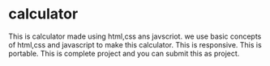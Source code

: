 # calculator
This is calculator made using html,css ans javscriot.
we use basic concepts of html,css and javascript to make this calculator.
This is responsive.
This is portable.
This is complete project and you can submit this as project.
